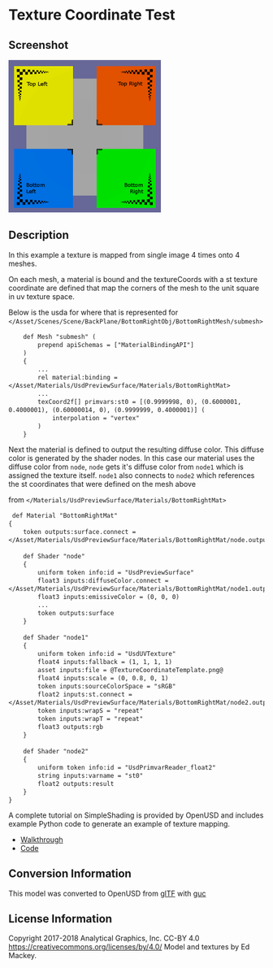 # Texture Coordinate Test

## Screenshot

![screenshot](screenshot/screenshot.png)

## Description

In this example a texture is mapped from single image 4 times onto 4 meshes.

On each mesh, a material is bound and the textureCoords with a st texture coordinate are defined that map the corners of the mesh to the unit square in uv texture space.

Below is the usda for where that is represented for `</Asset/Scenes/Scene/BackPlane/BottomRightObj/BottomRightMesh/submesh>`
```
    def Mesh "submesh" (
        prepend apiSchemas = ["MaterialBindingAPI"]
    )
    {
        ...
        rel material:binding = </Asset/Materials/UsdPreviewSurface/Materials/BottomRightMat>
        ...
        texCoord2f[] primvars:st0 = [(0.9999998, 0), (0.6000001, 0.4000001), (0.60000014, 0), (0.9999999, 0.4000001)] (
            interpolation = "vertex"
        )
    }
```

Next the material is defined to output the resulting diffuse color. This diffuse color is generated by the shader nodes. In this case our material uses the diffuse color from `node`, `node` gets it's diffuse color from `node1` which is assigned the texture itself. `node1` also connects to `node2` which references the st coordinates that were defined on the mesh above

from `</Materials/UsdPreviewSurface/Materials/BottomRightMat>`
```
 def Material "BottomRightMat"
{
    token outputs:surface.connect = </Asset/Materials/UsdPreviewSurface/Materials/BottomRightMat/node.outputs:surface>

    def Shader "node"
    {
        uniform token info:id = "UsdPreviewSurface"
        float3 inputs:diffuseColor.connect = </Asset/Materials/UsdPreviewSurface/Materials/BottomRightMat/node1.outputs:rgb>
        float3 inputs:emissiveColor = (0, 0, 0)
        ...
        token outputs:surface
    }

    def Shader "node1"
    {
        uniform token info:id = "UsdUVTexture"
        float4 inputs:fallback = (1, 1, 1, 1)
        asset inputs:file = @TextureCoordinateTemplate.png@
        float4 inputs:scale = (0, 0.8, 0, 1)
        token inputs:sourceColorSpace = "sRGB"
        float2 inputs:st.connect = </Asset/Materials/UsdPreviewSurface/Materials/BottomRightMat/node2.outputs:result>
        token inputs:wrapS = "repeat"
        token inputs:wrapT = "repeat"
        float3 outputs:rgb
    }

    def Shader "node2"
    {
        uniform token info:id = "UsdPrimvarReader_float2"
        string inputs:varname = "st0"
        float2 outputs:result
    }
}

```

A complete tutorial on SimpleShading is provided by OpenUSD and includes example Python code to generate an example of texture mapping.

- [Walkthrough](https://openusd.org/release/tut_simple_shading.html)
- [Code](https://github.com/PixarAnimationStudios/OpenUSD/blob/release/extras/usd/tutorials/simpleShading/generate_simpleShading.py)


## Conversion Information
This model was converted to OpenUSD from [glTF](https://github.com/KhronosGroup/glTF-Sample-Models/tree/master/2.0/TextureCoordinateTest) with [guc](https://github.com/pablode/guc)

## License Information

Copyright 2017-2018 Analytical Graphics, Inc.
CC-BY 4.0 https://creativecommons.org/licenses/by/4.0/
Model and textures by Ed Mackey.
